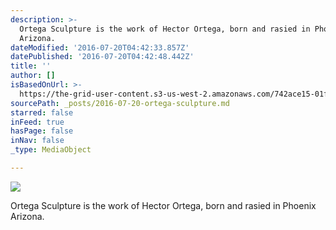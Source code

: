 ```yaml
---
description: >-
  Ortega Sculpture is the work of Hector Ortega, born and rasied in Phoenix
  Arizona.
dateModified: '2016-07-20T04:42:33.857Z'
datePublished: '2016-07-20T04:42:48.442Z'
title: ''
author: []
isBasedOnUrl: >-
  https://the-grid-user-content.s3-us-west-2.amazonaws.com/742ace15-01f8-458b-b124-3c08e9de71af.jpg
sourcePath: _posts/2016-07-20-ortega-sculpture.md
starred: false
inFeed: true
hasPage: false
inNav: false
_type: MediaObject

---
```

![](https://s3-us-west-2.amazonaws.com/the-grid-img/p/13c4824642cea8548164272082e8fa905f8bc02c.jpg)

Ortega Sculpture is the work of Hector Ortega, born and rasied in Phoenix Arizona.